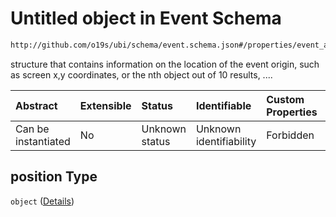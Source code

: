 # Untitled object in Event Schema

```txt
http://github.com/o19s/ubi/schema/event.schema.json#/properties/event_attributes/properties/position
```

structure that contains information on the location of the event origin, such as screen x,y coordinates, or the nth object out of 10 results, ....

| Abstract            | Extensible | Status         | Identifiable            | Custom Properties | Additional Properties | Access Restrictions | Defined In                                                                |
| :------------------ | :--------- | :------------- | :---------------------- | :---------------- | :-------------------- | :------------------ | :------------------------------------------------------------------------ |
| Can be instantiated | No         | Unknown status | Unknown identifiability | Forbidden         | Allowed               | none                | [event.schema.json\*](../../out/event.schema.json "open original schema") |

## position Type

`object` ([Details](event-properties-event_attributes-properties-position.md))
